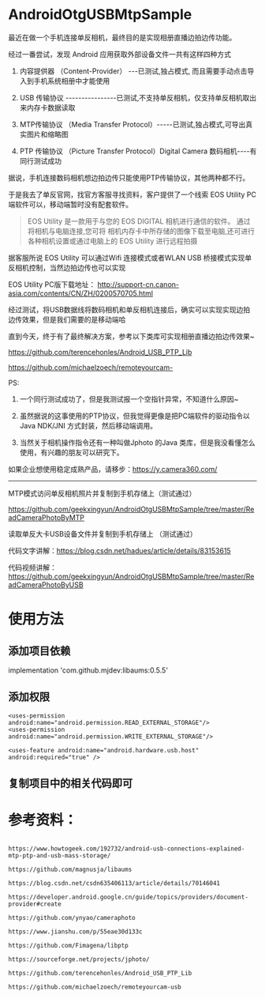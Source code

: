 # AndroidOtgUSBMtpSample

最近在做一个手机连接单反相机，最终目的是实现相册直播边拍边传功能。

经过一番尝试，发现 Android 应用获取外部设备文件一共有这样四种方式

1. 内容提供器 （Content-Provider） ---已测试,独占模式, 而且需要手动点击导入到手机系统相册中才能使用

2. USB 传输协议 ----------------已测试,不支持单反相机，仅支持单反相机取出来内存卡数据读取

3. MTP传输协议 （Media Transfer Protocol）-----已测试,独占模式,可导出真实图片和缩略图

4. PTP 传输协议 （Picture Transfer Protocol）Digital Camera 数码相机----有同行测试成功

据说，手机连接数码相机想边拍边传只能使用PTP传输协议，其他两种都不行。

于是我去了单反官网，找官方客服寻找资料，客户提供了一个线索 EOS Utility PC端软件可以，移动端暂时没有配套软件。

> EOS Utility 是一款用于与您的 EOS DIGITAL 相机进行通信的软件。 通过将相机与电脑连接,您可将 相机内存卡中所存储的图像下载至电脑,还可进行各种相机设置或通过电脑上的 EOS Utility 进行远程拍摄
 
据客服所说 EOS Utility 可以通过Wifi 连接模式或者WLAN USB 桥接模式实现单反相机控制，当然边拍边传也可以实现

EOS Utility PC版下载地址： http://support-cn.canon-asia.com/contents/CN/ZH/0200570705.html

经过测试，将USB数据线将数码相机和单反相机连接后，确实可以实现实现边拍边传效果，但是我们需要的是移动端哈

直到今天，终于有了最终解决方案，参考以下类库可实现相册直播边拍边传效果~

https://github.com/terencehonles/Android_USB_PTP_Lib

https://github.com/michaelzoech/remoteyourcam-

PS: 

1. 一个同行测试成功了，但是我测试报一个空指针异常，不知道什么原因~ 

2. 虽然据说的这事使用的PTP协议，但我觉得更像是把PC端软件的驱动指令以Java NDK/JNI 方式封装，然后移动端调用。

3. 当然关于相机操作指令还有一种叫做Jphoto 的Java 类库，但是我没看懂怎么使用，有兴趣的朋友可以研究下。

如果企业想使用稳定成熟产品，请移步：https://y.camera360.com/

------------------------------------------------------------------

MTP模式访问单反相机照片并复制到手机存储上（测试通过）

https://github.com/geekxingyun/AndroidOtgUSBMtpSample/tree/master/ReadCameraPhotoByMTP

读取单反大卡USB设备文件并复制到手机存储上 （测试通过）

代码文字讲解：https://blog.csdn.net/hadues/article/details/83153615

代码视频讲解：https://github.com/geekxingyun/AndroidOtgUSBMtpSample/tree/master/ReadCameraPhotoByUSB

# 使用方法

## 添加项目依赖

  implementation 'com.github.mjdev:libaums:0.5.5'

## 添加权限

  <!-- USB 读写权限 -->
    <uses-permission android:name="android.permission.READ_EXTERNAL_STORAGE"/>
    <uses-permission android:name="android.permission.WRITE_EXTERNAL_STORAGE"/>

   <!-- 部分手机上是没有otg的所以需要加入特性-->
    <uses-feature android:name="android.hardware.usb.host" android:required="true" />
  
 ## 复制项目中的相关代码即可
    
# 参考资料：
```

https://www.howtogeek.com/192732/android-usb-connections-explained-mtp-ptp-and-usb-mass-storage/

https://github.com/magnusja/libaums

https://blog.csdn.net/csdn635406113/article/details/70146041

https://developer.android.google.cn/guide/topics/providers/document-provider#create

https://github.com/ynyao/cameraphoto

https://www.jianshu.com/p/55eae30d133c

https://github.com/Fimagena/libptp

https://sourceforge.net/projects/jphoto/

https://github.com/terencehonles/Android_USB_PTP_Lib

https://github.com/michaelzoech/remoteyourcam-usb

```
